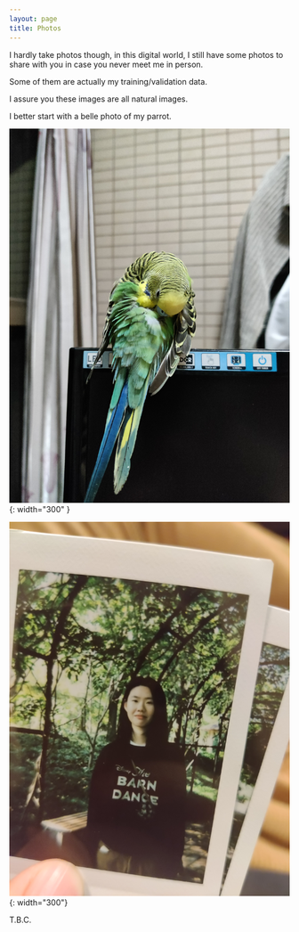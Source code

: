```yaml
---
layout: page
title: Photos
---
```


I hardly take photos though, in this digital world, I still have some photos to share with you in case you never meet me in person.<br>

Some of them are actually my training/validation data.<p> I assure you these images are all natural images.<br>

I better start with a belle photo of my parrot.<br>

![This is a parrot image](photos/parrot1.jpg){: width="300" }

![This is me in SJTU](photos/yiling_in_sjtu.jpg){: width="300"}

T.B.C.

